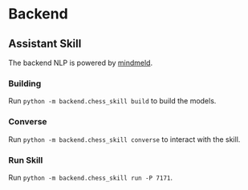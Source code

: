 # Backend

## Assistant Skill
The backend NLP is powered by [mindmeld](https://www.mindmeld.com/).

### Building
Run `python -m backend.chess_skill build` to build the models.

### Converse
Run `python -m backend.chess_skill converse` to interact with the skill.

### Run Skill
Run `python -m backend.chess_skill run -P 7171`.
